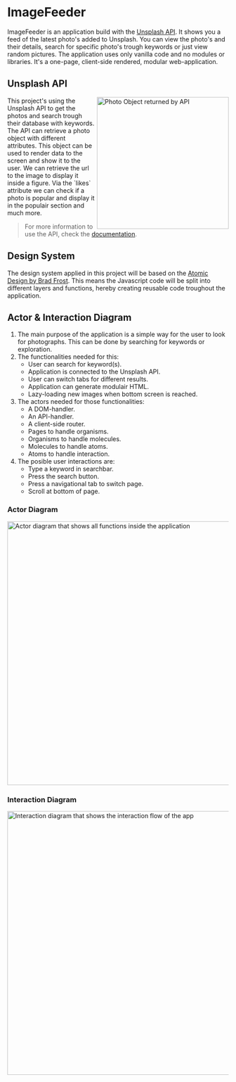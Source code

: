 # ImageFeeder

ImageFeeder is an application build with the [Unsplash API](https://github.com/unsplash/unsplash-js). It shows you a feed of the latest photo's added to Unsplash. You can view the photo's and their details, search for specific photo's trough keywords or just view random pictures. The application uses only vanilla code and no modules or libraries. It's a one-page, client-side rendered, modular web-application.

## Unsplash API
<img src="https://user-images.githubusercontent.com/25977763/107040894-1ba34a00-67c0-11eb-8c9d-472cf686b66f.png" alt="Photo Object returned by API" width="300px" align="right">
This project's using the Unsplash API to get the photos and search trough their database with keywords. The API can retrieve a photo object with different attributes. This object can be used to render data to the screen and show it to the user. We can retrieve the url to the image to display it inside a figure. Via the `likes` attribute we can check if a photo is popular and display it in the populair section and much more.

> For more information to use the API, check the [documentation](https://unsplash.com/documentation).


## Design System
The design system applied in this project will be based on the [Atomic Design by Brad Frost](https://bradfrost.com/blog/post/atomic-web-design/). This means the Javascript code will be split into different layers and functions, hereby creating reusable code troughout the application.

## Actor & Interaction Diagram
1. The main purpose of the application is a simple way for the user to look for photographs. This can be done by searching for keywords or exploration.
2. The functionalities needed for this:
    - User can search for keyword(s).
    - Application is connected to the Unsplash API.
    - User can switch tabs for different results.
    - Application can generate modulair HTML.
    - Lazy-loading new images when bottom screen is reached.
3. The actors needed for those functionalities:
    - A DOM-handler.
    - An API-handler.
    - A client-side router.
    - Pages to handle organisms.
    - Organisms to handle molecules.
    - Molecules to handle atoms.
    - Atoms to handle interaction.
4. The posible user interactions are:
    - Type a keyword in searchbar.
    - Press the search button.
    - Press a navigational tab to switch page.
    - Scroll at bottom of page.
    
### Actor Diagram
<img src="https://user-images.githubusercontent.com/25977763/107226094-f742aa00-6a19-11eb-8b83-3ee2bdebd533.png" width="600px" alt="Actor diagram that shows all functions inside the application">

### Interaction Diagram
<img src="https://user-images.githubusercontent.com/25977763/107275128-a058c700-6a51-11eb-9cdc-93618ca3265e.png" width="600px" alt="Interaction diagram that shows the interaction flow of the app">
